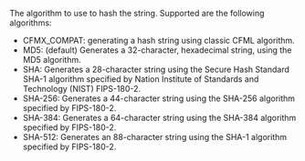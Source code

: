 The algorithm to use to hash the string. Supported are the following algorithms:
- CFMX_COMPAT: generating a hash string using classic CFML algorithm.
- MD5: (default) Generates a 32-character, hexadecimal string, using the MD5 algorithm.
- SHA: Generates a 28-character string using the Secure Hash Standard SHA-1 algorithm specified by Nation Institute of Standards and Technology (NIST) FIPS-180-2.
- SHA-256: Generates a 44-character string using the SHA-256 algorithm specified by FIPS-180-2.
- SHA-384: Generates a 64-character string using the SHA-384 algorithm specified by FIPS-180-2.
- SHA-512: Generates an 88-character string using the SHA-1 algorithm specified by FIPS-180-2.